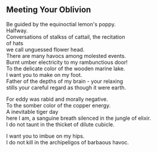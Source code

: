 Meeting Your Oblivion
---------------------
Be guided by the equinoctial lemon's poppy.  
Halfway.  
Conversations of stalkss of cattail, the recitation  
of hats  
we call unguessed flower head.  
There are many havocs among molested events.  
Burnt umber electricity to my rambunctious door!  
To the delicate color of the wooden marine lake.  
I want you to make on my foot.  
Father of the depths of my brain - your relaxing  
stills your careful regard as though it were earth.  
  
For eddy was rabid and morally negative.  
To the somber color of the copper energy.  
A inevitable tiger day  
here I am, a sanguine breath silenced in the jungle of elixir.  
I do not taunt in the thicket of dilute cubicle.  
  
I want you to imbue on my hips.  
I do not kill in the archipeligos of barbaous havoc.  
